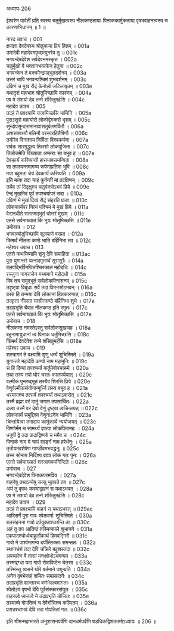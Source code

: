 अध्यायः 206

ईश्वरेण पार्वतीं प्रति स्वस्य चतुर्मुखत्वस्य नीलकण्ठतायाः पिनाककार्मुकताया वृषभवाहनत्वस्य च कारणाभिधानम् ॥ 1 ॥

नारद उवाच ।	001  
क्षणज्ञा देवदेवस्य श्रोतुकामा प्रियं हितम् ।	001a  
उमादेवी महादेवमपृच्छत्पुनरेव तु ॥	001c  
भगवन्देवदेवेश सर्वदेवनमस्कृत ।	002a  
चतुर्मुखो वै भगवानभवत्केन हेतुना ॥	002c  
भगवन्केन ते वक्त्रमैन्द्रमद्भुतदर्शनम् ।	003a  
उत्तरं चापि भगवन्पश्चिमं शुभदर्शनम् ।	003c  
दक्षिणं च मुखं रौद्रं केनोर्ध्वं जटिलावृतम् ॥	003e  
यथादृशं महाभाग श्रोतुमिच्छामि कारणम् ।	004a  
एष मे संशयो देव तन्मे शंसितुमर्हसि ॥	004c  
महादेव उवाच ।	005  
तदहं ते प्रवक्ष्यामि यत्त्वमिच्छसि भामिनि ।	005a  
पुराऽसुरो महाघोरौ लोकोद्वेगकरौ भृशम् ॥	005c  
सुन्दोपसुन्दनामानावासतुर्बलगर्वितौ ।	006a  
अशस्त्रवध्यौ बलिनौ परस्परहितैषिणौ ॥	006c  
तयोरेव विनाशाय निर्मिता विश्वकर्मणा ।	007a  
सर्वतः सारमुद्धृत्य तिलशो लोकपूजिता ।	007c  
तिलोत्तमेति विख्याता अप्सराः सा बभूव ह ॥	007e  
देवकार्यं करिष्यन्ती हासभावसमन्विता ।	008a  
सा तपस्यन्तमागम्य रूपेणाप्रतिमा भुवि ॥	008c  
मया बहुमता चेयं देवकार्यं करिष्यति ।	009a  
इति मत्वा तदा चाहं कुर्वन्तीं मां प्रदक्षिणम् ।	009c  
तथैव तां दिदृक्षुश्च चतुर्वक्त्रोऽभवं प्रिये ॥	009e  
ऐन्द्रं मुखमिदं पूर्वं तपश्चर्यापरं सदा ।	010a  
दक्षिणं मे मुखं दिव्यं रौद्रं संहरति प्रजाः ॥	010c  
लोककार्यपरं नित्यं पश्चिमं मे मुखं प्रिये ।	011a  
वेदानधीते सततमद्भुतं चोत्तरं मुखम् ।	011c  
एतत्ते सर्वमाख्यातं किं भूयः श्रोतुमिच्छसि ॥	011e  
उमोवाच ।	012  
भगवञ्श्रोतुमिच्छामि शूलपाणे वरप्रद ।	012a  
किमर्थं नीलता कण्ठे भाति बर्हिनिभा तव ॥	012c  
महेश्वर उवाच।	013  
एतत्ते कथयिष्यामि शृणु देवि समाहिता ॥	013ac  
पुरा युगान्तरे यत्नादमृतार्थं सुरासुरैः ।	014a  
बलवद्भिर्विमथितश्चिरकालं महोदधिः ॥	014c  
रज्जुना नागराजेन मथ्यमाने महोदधौ ।	015a  
विषं तत्र समुद्भूतं सर्वलोकविनाशनम् ॥	015c  
तद्दृष्ट्वा विबुधाः सर्वे तदा विमनसोऽभवन् ।	016a  
ग्रस्तं हि तन्मया देवि लोकानां हितकारणात् ॥	016c  
तत्कृता नीलता चासीत्कण्ठे बर्हिनिभा शुभे ।	017a  
तदाप्रभृति चैवाहं नीलकण्ठ इति स्मृतः ।	017c  
एतत्ते सर्वमाख्यातं किं भूयः श्रोतुमिच्छसि ॥	017e  
उमोवाच ।	018  
नीलकण्ठ नमस्तेऽस्तु सर्वलोकसुखावह ।	018a  
बहूनामायुधानां त्वं पिनाकं धर्तुमिच्छसि ।	018c  
किमर्थं देवदेवेश तन्मे शंसितुमर्हसि ॥	018e  
महेश्वर उवाच ।	019  
शस्त्रागमं ते वक्ष्यामि शृणु धर्म्यं शुचिस्मिते ।	019a  
युगान्तरे महादेवि कण्वो नाम महामुनिः ॥	019c  
स हि दिव्यां तपश्चर्यां कर्तुमेवोपचक्रमे ।	020a  
तथा तस्य तपो घोरं चरतः कालपर्ययात् ।	020c  
वल्मीकं पुनरुद्भूतं तस्यैव शिरसि प्रिये ॥	020e  
वेणुर्वल्मीकसंयोगान्मूर्ध्नि तस्य बभूव ह ।	021a  
धरमाणश्च तत्सर्वं तपश्चर्यां तथाऽकरोत् ॥	021c  
तस्मै ब्रह्मा वरं दातुं जगाम तपसार्चितः ।	022a  
दत्त्वा तस्मै वरं देवो वेणुं दृष्ट्वा त्वचिन्तयत् ॥	022c  
लोककार्यं समुद्दिश्य वेणुनाऽनेन भामिनि ।	023a  
चिन्तयित्वा तमादाय कार्मुकार्थे न्ययोजयत् ॥	023c  
विष्णोर्मम च सामर्थ्यं ज्ञात्वा लोकपितामहः ।	024a  
धनुषी द्वे तदा प्रादाद्विष्णवे च ममैव च ॥	024c  
पिनाकं नाम मे चापं शार्ङ्गं नाम हरेर्धनुः ।	025a  
तृतीयमवशेषेण गाण्डीवमभवद्धनुः ॥	025c  
तच्च सोमाय निर्दिश्य ब्रह्मा लोकं गतः पुनः ।	026a  
एतत्ते सर्वमाख्यातं शस्त्रागममनिन्दिते ॥	026c  
उमोवाच ।	027  
भगवन्देवदेवेश पिनाकपरमप्रिय ।	027a  
वाहनेषु तथाऽन्येषु सत्सु भूतपते तव ॥	027c  
अयं तु वृषभः कस्माद्वाहनं स यथाऽभवत् ।	028a  
एष मे सशयो देव तन्मे शंसितुमर्हसि ॥	028c  
महादेव उवाच ।	029  
तदहं ते प्रवक्ष्यामि वाहनं स यथाऽभवत् ॥	029ac  
आदिसर्गे पुरा गावः श्वेतवर्णाः शुचिस्मिते ।	030a  
बलसंहनना गावो दर्पयुक्ताश्चरन्ति ताः ॥	030c  
अहं तु तप आतिष्ठं तस्मिन्काले शुभानने ।	031a  
एकपादश्चोर्ध्वबाहुर्लोकार्थं हिमवद्गिरौ ॥	031c  
गावो मे पार्श्वमागम्य दर्पोत्सिक्ताः समन्ततः ।	032a  
स्थानभ्रंशं तदा देवि चक्रिरे बहुशस्तदा ॥	032c  
अपचारेण वै तासां मनःक्षोभोऽभवन्मम ।	033a  
तस्माद्दग्धा यदा गावो रोषाविष्टेन चेतसा ॥	033c  
तस्मिंस्तु व्यसने घोरे वर्तमाने पशून्प्रति ।	034a  
अनेन वृषभेणाहं शमितः सम्प्रसादनैः ॥	034c  
तदाप्रभृति शान्ताश्च वर्णभेदत्वमागताः ।	035a  
श्वेतोऽयं वृषभो देवि पूर्वसंस्कारसंयुतः ।	035c  
वाहनत्वे ध्वजत्वे मे तदाप्रभृति योजितः ॥	035e  
तस्मान्मे गोपतित्वं च देवैर्गोभिश्च कल्पितम् ।	036a  
प्रसन्नश्चाभवं देवि तदा गोपतितां गतः ॥	036c  

इति श्रीमन्महाभारते अनुशासनपर्वणि दानधर्मपर्वणि षडधिकद्विशततमोऽध्यायः ॥ 206 ॥
